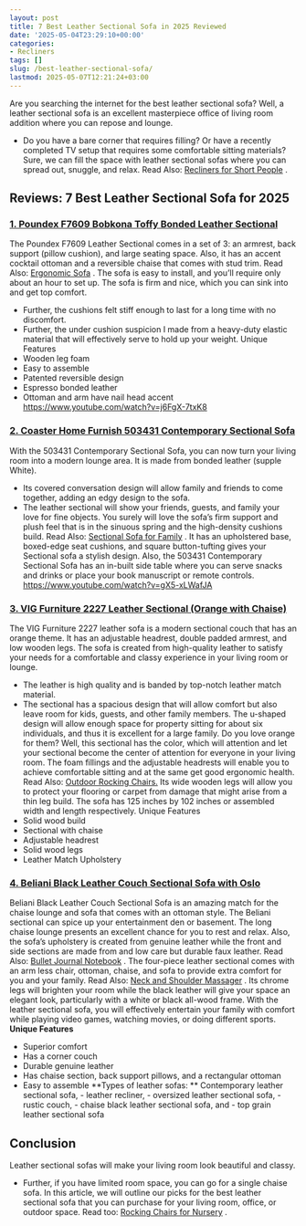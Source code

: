 ```yaml
---
layout: post
title: 7 Best Leather Sectional Sofa in 2025 Reviewed
date: '2025-05-04T23:29:10+00:00'
categories:
- Recliners
tags: []
slug: /best-leather-sectional-sofa/
lastmod: 2025-05-07T12:21:24+03:00
---
```


Are you searching the internet for the best leather sectional sofa? Well, a leather sectional sofa is an excellent masterpiece office of living room addition where you can repose and lounge.
- Do you have a bare corner that requires filling? Or have a recently completed TV setup that requires some comfortable sitting materials?
Sure, we can fill the space with leather sectional sofas where you can spread out, snuggle, and relax. Read Also:
[Recliners for Short People](https://pestpolicy.com/best-recliners-for-short-people/)
.
## Reviews: 7 Best Leather Sectional Sofa for 2025
### [1. Poundex F7609 Bobkona Toffy Bonded Leather Sectional](https://www.amazon.com/dp/B01CAJSJR4/?tag=p-policy-20)
The Poundex F7609 Leather Sectional comes in a set of 3: an armrest, back support (pillow cushion), and large seating space.
Also, it has an accent cocktail ottoman and a reversible chaise that comes with stud trim. Read Also:
[Ergonomic Sofa](https://pestpolicy.com/best-ergonomic-sofa/)
.
The sofa is easy to install, and you’ll require only about an hour to set up. The sofa is firm and nice, which you can sink into and get top comfort.
- Further, the cushions felt stiff enough to last for a long time with no discomfort.
- Further, the under cushion suspicion I made from a heavy-duty elastic material that will effectively serve to hold up your weight.
Unique Features
- Wooden leg foam
- Easy to assemble
- Patented reversible design
- Espresso bonded leather
- Ottoman and arm have nail head accent
https://www.youtube.com/watch?v=j6FgX-7txK8
### [2. Coaster Home Furnish 503431 Contemporary Sectional Sofa](https://www.amazon.com/dp/B00R2P6N8O/?tag=p-policy-20)
With the 503431 Contemporary Sectional Sofa, you can now turn your living room into a modern lounge area. It is made from bonded leather (supple White).
- Its covered conversation design will allow family and friends to come together, adding an edgy design to the sofa.
- The leather sectional will show your friends, guests, and family your love for fine objects.
You surely will love the sofa’s firm support and plush feel that is in the sinuous spring and the high-density cushions build. Read Also:
[Sectional Sofa for Family](https://pestpolicy.com/best-sectional-sofa-for-family/)
.
It has an upholstered base, boxed-edge seat cushions, and square button-tufting gives your Sectional sofa a stylish design.
Also, the 503431 Contemporary Sectional Sofa has an in-built side table where you can serve snacks and drinks or place your book manuscript or remote controls.
https://www.youtube.com/watch?v=gX5-xLWafJA
### [3. VIG Furniture 2227 Leather Sectional (Orange with Chaise)](https://www.amazon.com/dp/B00CRT52ZA/tag=p-policy-20)
The VIG Furniture 2227 leather sofa is a modern sectional couch that has an orange theme. It has an adjustable headrest, double padded armrest, and low wooden legs.
The sofa is created from high-quality leather to satisfy your needs for a comfortable and classy experience in your living room or lounge.
- The leather is high quality and is banded by top-notch leather match material.
- The sectional has a spacious design that will allow comfort but also leave room for kids, guests, and other family members.
The u-shaped design will allow enough space for property sitting for about six individuals, and thus it is excellent for a large family.
Do you love orange for them? Well, this sectional has the color, which will attention and let your sectional become the center of attention for everyone in your living room.
The foam fillings and the adjustable headrests will enable you to achieve comfortable sitting and at the same get good ergonomic health. Read Also:
[Outdoor Rocking Chairs.](https://pestpolicy.com/best-outdoor-rocking-chairs/)
Its wide wooden legs will allow you to protect your flooring or carpet from damage that might arise from a thin leg build. The sofa has 125 inches by 102 inches or assembled width and length respectively.
Unique Features
- Solid wood build
- Sectional with chaise
- Adjustable headrest
- Solid wood legs
- Leather Match Upholstery
### [4. Beliani Black Leather Couch Sectional Sofa with Oslo](https://www.amazon.com/dp/B00TB2J0KE/?tag=p-policy-20)
Beliani Black Leather Couch Sectional Sofa is an amazing match for the chaise lounge and sofa that comes with an ottoman style.
The Beliani sectional can spice up your entertainment den or basement. The long chaise lounge presents an excellent chance for you to rest and relax.
Also, the sofa’s upholstery is created from genuine leather while the front and side sections are made from and low care but durable faux leather. Read Also:
[Bullet Journal Notebook](https://pestpolicy.com/best-bullet-journal-notebook/)
.
The four-piece leather sectional comes with an arm
less chair, ottoman, chaise, and sofa to provide extra comfort for you and your family. Read Also:
[Neck and Shoulder Massager](https://pestpolicy.com/best-neck-and-shoulder-massager/)
.
Its chrome legs will brighten your room while the black leather will give your space an elegant look, particularly with a white or black all-wood frame.
With the leather sectional sofa, you will effectively entertain your family with comfort while playing video games, watching movies, or doing different sports.
**Unique Features**
- Superior comfort
- Has a corner couch
- Durable genuine leather
- Has chaise section, back support pillows, and a rectangular ottoman
- Easy to assemble
**Types of leather sofas: **
Contemporary leather sectional sofa, - leather recliner, - oversized leather sectional sofa, - rustic couch, - chaise black leather sectional sofa, and - top grain leather sectional sofa
## Conclusion
Leather sectional sofas will make your living room look beautiful and classy.
- Further, if you have limited room space, you can go for a single chaise sofa.
In this article, we will outline our picks for the best leather sectional sofa that you can purchase for your living room, office, or outdoor space. Read too:
[Rocking Chairs for Nursery](https://pestpolicy.com/best-rocking-chairs-for-nursery/)
.
